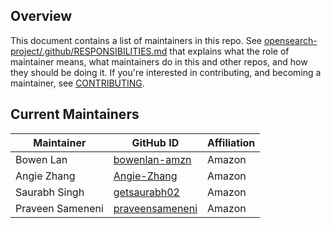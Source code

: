 ## Overview

This document contains a list of maintainers in this repo. See [opensearch-project/.github/RESPONSIBILITIES.md](https://github.com/opensearch-project/.github/blob/main/RESPONSIBILITIES.md#maintainer-responsibilities) that explains what the role of maintainer means, what maintainers do in this and other repos, and how they should be doing it. If you're interested in contributing, and becoming a maintainer, see [CONTRIBUTING](CONTRIBUTING.md).

## Current Maintainers

| Maintainer | GitHub ID                                         | Affiliation |
|----------|---------------------------------------------------| ----------- |
| Bowen Lan | [bowenlan-amzn](https://github.com/bowenlan-amzn) | Amazon      |
| Angie Zhang | [Angie-Zhang](https://github.com/Angie-Zhang)     | Amazon      |
| Saurabh Singh | [getsaurabh02](https://github.com/getsaurabh02)           | Amazon      |
| Praveen Sameneni | [praveensameneni](https://github.com/praveensameneni)           | Amazon      |
